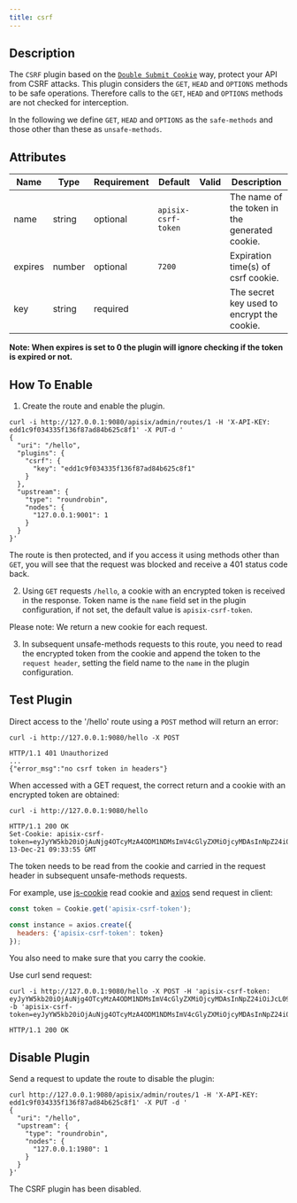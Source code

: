 ```yaml
---
title: csrf
---
```


<!--
#
# Licensed to the Apache Software Foundation (ASF) under one or more
# contributor license agreements.  See the NOTICE file distributed with
# this work for additional information regarding copyright ownership.
# The ASF licenses this file to You under the Apache License, Version 2.0
# (the "License"); you may not use this file except in compliance with
# the License.  You may obtain a copy of the License at
#
#     http://www.apache.org/licenses/LICENSE-2.0
#
# Unless required by applicable law or agreed to in writing, software
# distributed under the License is distributed on an "AS IS" BASIS,
# WITHOUT WARRANTIES OR CONDITIONS OF ANY KIND, either express or implied.
# See the License for the specific language governing permissions and
# limitations under the License.
#
-->

## Description

The `CSRF` plugin based on the [`Double Submit Cookie`](https://en.wikipedia.org/wiki/Cross-site_request_forgery#Double_Submit_Cookie) way, protect your API from CSRF attacks. This plugin considers the `GET`, `HEAD` and `OPTIONS` methods to be safe operations. Therefore calls to the `GET`, `HEAD` and `OPTIONS` methods are not checked for interception.

In the following we define `GET`, `HEAD` and `OPTIONS` as the `safe-methods` and those other than these as `unsafe-methods`.

## Attributes

| Name             | Type    | Requirement | Default | Valid | Description                                                  |
| ---------------- | ------- | ----------- | ------- | ----- | ------------------------------------------------------------ |
|   name   |  string |    optional    | `apisix-csrf-token`  |    | The name of the token in the generated cookie. |
| expires |  number | optional | `7200` | | Expiration time(s) of csrf cookie. |
| key | string | required |  |  | The secret key used to encrypt the cookie. |

**Note: When expires is set to 0 the plugin will ignore checking if the token is expired or not.**

## How To Enable

1. Create the route and enable the plugin.

```shell
curl -i http://127.0.0.1:9080/apisix/admin/routes/1 -H 'X-API-KEY: edd1c9f034335f136f87ad84b625c8f1' -X PUT-d '
{
  "uri": "/hello",
  "plugins": {
    "csrf": {
      "key": "edd1c9f034335f136f87ad84b625c8f1"
    }
  },
  "upstream": {
    "type": "roundrobin",
    "nodes": {
      "127.0.0.1:9001": 1
    }
  }
}'
```

The route is then protected, and if you access it using methods other than `GET`, you will see that the request was blocked and receive a 401 status code back.

2. Using `GET` requests `/hello`, a cookie with an encrypted token is received in the response. Token name is the `name` field set in the plugin configuration, if not set, the default value is `apisix-csrf-token`.

Please note: We return a new cookie for each request.

3. In subsequent unsafe-methods requests to this route, you need to read the encrypted token from the cookie and append the token to the `request header`, setting the field name to the `name` in the plugin configuration.

## Test Plugin

Direct access to the '/hello' route using a `POST` method will return an error:

```shell
curl -i http://127.0.0.1:9080/hello -X POST

HTTP/1.1 401 Unauthorized
...
{"error_msg":"no csrf token in headers"}
```

When accessed with a GET request, the correct return and a cookie with an encrypted token are obtained:

```shell
curl -i http://127.0.0.1:9080/hello

HTTP/1.1 200 OK
Set-Cookie: apisix-csrf-token=eyJyYW5kb20iOjAuNjg4OTcyMzA4ODM1NDMsImV4cGlyZXMiOjcyMDAsInNpZ24iOiJcL09uZEF4WUZDZGYwSnBiNDlKREtnbzVoYkJjbzhkS0JRZXVDQm44MG9ldz0ifQ==;path=/;Expires=Mon, 13-Dec-21 09:33:55 GMT
```

The token needs to be read from the cookie and carried in the request header in subsequent unsafe-methods requests.

For example, use [js-cookie](https://github.com/js-cookie/js-cookie) read cookie and [axios](https://github.com/axios/axios) send request in client:

```js
const token = Cookie.get('apisix-csrf-token');

const instance = axios.create({
  headers: {'apisix-csrf-token': token}
});
```

You also need to make sure that you carry the cookie.

Use curl send request:

```shell
curl -i http://127.0.0.1:9080/hello -X POST -H 'apisix-csrf-token: eyJyYW5kb20iOjAuNjg4OTcyMzA4ODM1NDMsImV4cGlyZXMiOjcyMDAsInNpZ24iOiJcL09uZEF4WUZDZGYwSnBiNDlKREtnbzVoYkJjbzhkS0JRZXVDQm44MG9ldz0ifQ==' -b 'apisix-csrf-token=eyJyYW5kb20iOjAuNjg4OTcyMzA4ODM1NDMsImV4cGlyZXMiOjcyMDAsInNpZ24iOiJcL09uZEF4WUZDZGYwSnBiNDlKREtnbzVoYkJjbzhkS0JRZXVDQm44MG9ldz0ifQ=='

HTTP/1.1 200 OK
```

## Disable Plugin

Send a request to update the route to disable the plugin:

```shell
curl http://127.0.0.1:9080/apisix/admin/routes/1 -H 'X-API-KEY: edd1c9f034335f136f87ad84b625c8f1' -X PUT -d '
{
  "uri": "/hello",
  "upstream": {
    "type": "roundrobin",
    "nodes": {
      "127.0.0.1:1980": 1
    }
  }
}'
```

The CSRF plugin has been disabled.
